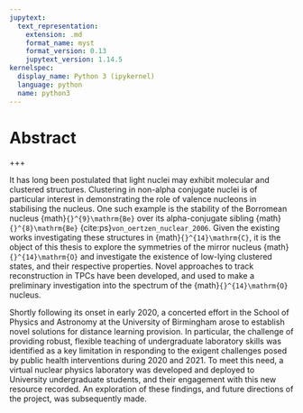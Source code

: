 ```yaml
---
jupytext:
  text_representation:
    extension: .md
    format_name: myst
    format_version: 0.13
    jupytext_version: 1.14.5
kernelspec:
  display_name: Python 3 (ipykernel)
  language: python
  name: python3
---
```


# Abstract

+++

It has long been postulated that light nuclei may exhibit molecular and clustered structures. Clustering in non-alpha conjugate nuclei is of particular interest in demonstrating the role of valence nucleons in stabilising the nucleus. 
One such example is the stability of the Borromean nucleus {math}`{}^{9}\mathrm{Be}` over its alpha-conjugate sibling {math}`{}^{8}\mathrm{Be}` {cite:ps}`von_oertzen_nuclear_2006`.  Given the existing works investigating these structures in {math}`{}^{14}\mathrm{C}`, it is the object of this thesis to explore the symmetries of the mirror nucleus {math}`{}^{14}\mathrm{O}` and investigate the existence of low-lying clustered states, and their respective properties. Novel approaches to track reconstruction in TPCs have been developed, and used to make a preliminary investigation into the spectrum of the {math}`{}^{14}\mathrm{O}` nucleus.

Shortly following its onset in early 2020, a concerted effort in the School of Physics and Astronomy at the University of Birmingham arose to establish novel solutions for distance learning provision. In particular, the challenge of providing robust, flexible teaching of undergraduate laboratory skills was identified as a key limitation in responding to the exigent challenges posed by public health interventions during 2020 and 2021. To meet this need, a virtual nuclear physics laboratory was developed and deployed to University undergraduate students, and their engagement with this new resource recorded. An exploration of these findings, and future directions of the project, was subsequently made.

